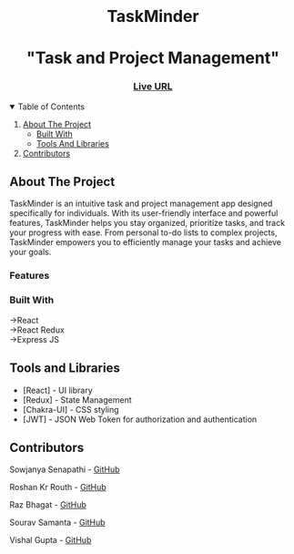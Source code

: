 <!-- PROJECT LOGO -->
<br />
<h1 align="center" >
    TaskMinder
</h1>

<h1 align="center">"Task and Project Management"  </h1>
<h3 align="center">
	<a href="#">Live URL</a>
</h3>
  
<!-- TABLE OF CONTENTS -->
<details open="open">
  <summary>Table of Contents</summary>
  <ol>
    <li>
      <a href="#about-the-project">About The Project</a>
      <ul>
        <li><a href="#built-with">Built With</a></li>
          <li><a href="#tools-and-libraries">Tools And Libraries</a></li>
      </ul>
    </li>
    <li><a href="#contributors">Contributors</a></li>
  </ol>
</details>

<!-- ABOUT THE PROJECT -->

## About The Project
TaskMinder is an intuitive task and project management app designed specifically for individuals. With its user-friendly interface and powerful features, TaskMinder helps you stay organized, prioritize tasks, and track your progress with ease. From personal to-do lists to complex projects, TaskMinder empowers you to efficiently manage your tasks and achieve your goals.

### Features


### Built With
->React <br/>
->React Redux <br/>
->Express JS <br/>

## Tools and Libraries 
- [React] - UI library
- [Redux] - State Management
- [Chakra-UI] - CSS styling
- [JWT] - JSON Web Token for authorization and authentication


## Contributors

Sowjanya Senapathi - [GitHub](https://github.com/senapathisowjanya)

Roshan Kr Routh - [GitHub](https://github.com/RoshanAAS)

Raz Bhagat - [GitHub](https://github.com/raz001) 

Sourav Samanta - [GitHub]()

Vishal Gupta - [GitHub](https://github.com/Vishal-Gupta07)

